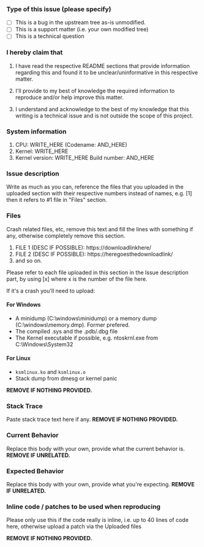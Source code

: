 <!--
	Please modify the answers below by typing "x" in between the
	parenthesis of the choices that closely relate to your issue, e.g.

		- [x] ...
-->

### Type of this issue (please specify)

- [ ] This is a bug in the upstream tree as-is unmodified.
- [ ] This is a support matter (i.e. your own modified tree)
- [ ] This is a technical question

### I hereby claim that

1) I have read the respective README sections that provide information
   regarding this and found it to be unclear/uninformative in this respective
   matter.

2) I'll provide to my best of knowledge the required information to reproduce
   and/or help improve this matter.

3) I understand and acknowledge to the best of my knowledge that this writing
   is a technical issue and is not outside the scope of this project.

### System information

1. CPU: WRITE_HERE (Codename: AND_HERE)
2. Kernel: WRITE_HERE
3. Kernel version: WRITE_HERE Build number: AND_HERE

### Issue description

Write as much as you can, reference the files that you uploaded in the uploaded
section with their respective numbers instead of names, e.g. [1] then it refers
to #1 file in "Files" section.

### Files

Crash related files, etc, remove this text and fill the lines with something if
any, otherwise completely remove this section.

1. FILE 1 (DESC IF POSSIBLE): https://downloadlinkhere/
2. FILE 2 (DESC IF POSSIBLE): https://heregoesthedownloadlink/
3. and so on.

Please refer to each file uploaded in this section in the Issue description
part, by using [x] where x is the number of the file here.

If it's a crash you'll need to upload:

#### For Windows

- A minidump (C:\windows\minidump) or a memory dump (C:\windows\memory.dmp).  Former prefered.
- The compiled .sys and the .pdb/.dbg file
- The Kernel executable if possible, e.g. ntoskrnl.exe from C:\Windows\System32

#### For Linux

- `ksmlinux.ko` and `ksmlinux.o`
- Stack dump from dmesg or kernel panic

**REMOVE IF NOTHING PROVIDED.**

### Stack Trace

Paste stack trace text here if any.  **REMOVE IF NOTHING PROVIDED.**

### Current Behavior

Replace this body with your own, provide what the current behavior is.  **REMOVE
IF UNRELATED.**

### Expected Behavior

Replace this body with your own, provide what you're expecting.  **REMOVE IF
UNRELATED.**

### Inline code / patches to be used when reproducing

Please only use this if the code really is inline, i.e. up to 40 lines of code
here, otherwise upload a patch via the Uploaded files

**REMOVE IF NOTHING PROVIDED.**

